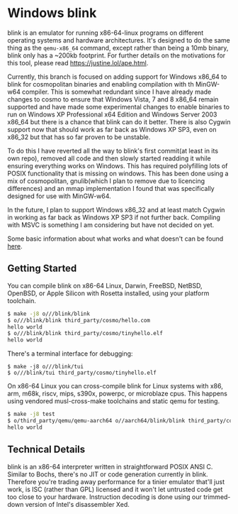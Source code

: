 # Windows blink

blink is an emulator for running x86-64-linux programs on different
operating systems and hardware architectures. It's designed to do the
same thing as the `qemu-x86_64` command, except rather than being a 10mb
binary, blink only has a ~200kb footprint. For further details on the
motivations for this tool, please read <https://justine.lol/ape.html>.

Currently, this branch is focused on adding support for Windows x86_64
to blink for cosmopolitan binaries and enabling compilation with th
MinGW-w64 compiler. This is somewhat redundant since I have already made
changes to cosmo to ensure that Windows Vista, 7 and 8 x86_64 remain
supported and have made some experimental changes to enable binaries to
run on Windows XP Professional x64 Edition and Windows Server 2003 x86_64
but there is a chance that blink can do it better. There is also Cygwin
support now that should work as far back as Windows XP SP3, even on
x86_32 but that has so far proven to be unstable.

To do this I have reverted all the way to blink's first commit(at least
in its own repo), removed all code and then slowly started readding it
while ensuring everything works on Windows. This has required polyfilling
lots of POSIX functionality that is missing on windows. This has been
done using a mix of cosmopolitan, gnulib(which I plan to remove due to
licencing differences) and an mmap implementation I found that was
specifically designed for use with MinGW-w64.

In the future, I plan to support Windows x86_32 and at least match Cygwin
in working as far back as Windows XP SP3 if not further back. Compiling
with MSVC is something I am considering but have not decided on yet.

Some basic information about what works and what doesn't can be found [here](https://docs.google.com/spreadsheets/d/1861-zsZLEvvcHWlU3aC9PD9QkzspXeXB/edit?usp=sharing&ouid=109492778709853331117&rtpof=true&sd=true).

## Getting Started

You can compile blink on x86-64 Linux, Darwin, FreeBSD, NetBSD, OpenBSD,
or Apple Silicon with Rosetta installed, using your platform toolchain.

```sh
$ make -j8 o///blink/blink
$ o///blink/blink third_party/cosmo/hello.com
hello world
$ o///blink/blink third_party/cosmo/tinyhello.elf
hello world
```

There's a terminal interface for debugging:

```
$ make -j8 o///blink/tui
$ o///blink/tui third_party/cosmo/tinyhello.elf
```

On x86-64 Linux you can cross-compile blink for Linux systems with x86,
arm, m68k, riscv, mips, s390x, powerpc, or microblaze cpus. This happens
using vendored musl-cross-make toolchains and static qemu for testing.

```sh
$ make -j8 test
$ o/third_party/qemu/qemu-aarch64 o//aarch64/blink/blink third_party/cosmo/hello.com
hello world
```

## Technical Details

blink is an x86-64 interpreter written in straightforward POSIX ANSI C.
Similar to Bochs, there's no JIT or code generation currently in blink.
Therefore you're trading away performance for a tinier emulator that'll
just work, is ISC (rather than GPL) licensed and it won't let untrusted
code get too close to your hardware. Instruction decoding is done using
our trimmed-down version of Intel's disassembler Xed.
